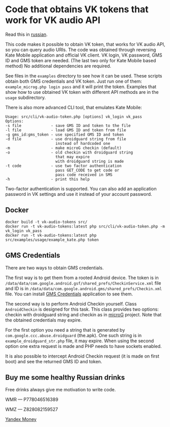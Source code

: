 # Code that obtains VK tokens that work for VK audio API

Read this in [russian](README.ru.md).

This code makes it possible to obtain VK token, that works for VK audio API, so you can query audio URIs. The code was obtained through reversing Kate Mobile application and official VK client. VK login, VK password, GMS ID and GMS token are needed. (The last two only for Kate Mobile based method) No additional dependencies are required.

See files in the `examples` directory to see how it can be used. These scripts obtain both GMS credentials and VK token. Just run one of them: `example_microg.php login pass` and it will print the token. Examples that show how to use obtained VK token with different API methods are in the `usage` subdirectory.

There is also more advanced CLI tool, that emulates Kate Mobile:
```
Usage: src/cli/vk-audio-token.php [options] vk_login vk_pass
Options:
-s file             - save GMS ID and token to the file
-l file             - load GMS ID and token from file
-g gms_id:gms_token - use specified GMS ID and token
-d file             - use droidguard string from file
                      instead of hardcoded one
-m                  - make microG checkin (default)
-o                  - old checkin with droidguard string
                      that may expire
                      with droidguard string is made
-t code             - use two factor authentication
                      pass GET_CODE to get code or
                      pass code received in SMS
-h                  - print this help
```

Two-factor authentication is supported. You can also add an application password in VK settings and use it instead of your account password.

## Docker
```
docker build -t vk-audio-tokens src/
docker run -t vk-audio-tokens:latest php src/cli/vk-audio-token.php -m vk_login vk_pass
docker run -t vk-audio-tokens:latest php src/examples/usage/example_kate.php token
```

## GMS Credentials

There are two ways to obtain GMS credentials.

The first way is to get them from a rooted Android device. The token is in `/data/data/com.google.android.gsf/shared_prefs/CheckinService.xml` file and ID is in `/data/data/com.google.android.gms/shared_prefs/Checkin.xml` file. You can install [GMS Credentials](https://github.com/vodka2/gms-credentials) application to see them.

The second way is to perform Android Checkin yourself. Class `AndroidCheckin` is designed for this task. This class provides two options: checkin with droidguard string and checkin as in [microG](https://github.com/microg) project. Note that the obtained credentials may expire.

For the first option you need a string that is generated by `com.google.ccc.abuse.droidguard` (the.apk). One such string is in `example_droidguard_str.php` file, it may expire. When using the second option one extra request is made and PHP needs to have sockets enabled.

It is also possible to intercept Android Checkin request (it is made on first boot) and see the returned GMS ID and token.

## Buy me some healthy Russian drinks

Free drinks always give me motivation to write code.

WMR — P778046516389

WMZ — Z828082159527

[Yandex Money](https://money.yandex.ru/to/41001864186137)